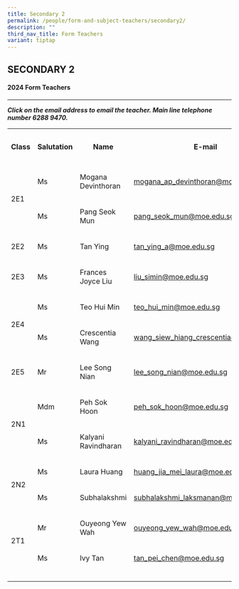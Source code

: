 ```yaml
---
title: Secondary 2
permalink: /people/form-and-subject-teachers/secondary2/
description: ""
third_nav_title: Form Teachers
variant: tiptap
---
```

<h2>SECONDARY 2</h2><h4>2024 Form Teachers</h4><hr><p><strong><em>Click on the email address to email the teacher. Main line telephone number 6288 9470.</em></strong></p><p></p><table><tbody><tr><th rowspan="1" colspan="1"><p>Class</p></th><th rowspan="1" colspan="1"><p>Salutation</p></th><th rowspan="1" colspan="1"><p>Name</p></th><th rowspan="1" colspan="1"><p>E-mail</p></th><th rowspan="1" colspan="1"><p>Telephone extension</p></th></tr><tr><td rowspan="2" colspan="1"><p></p><p></p><p>2E1</p></td><td rowspan="1" colspan="1"><p>Ms</p></td><td rowspan="1" colspan="1"><p>Mogana Devinthoran</p></td><td rowspan="1" colspan="1"><p><a href="mailto:mogana_ap_devinthoran@moe.edu.sg" rel="noopener noreferrer nofollow" target="_blank">mogana_ap_devinthoran@moe.edu.sg</a></p></td><td rowspan="1" colspan="1"><p>149</p></td></tr><tr><td rowspan="1" colspan="1"><p>Ms</p></td><td rowspan="1" colspan="1"><p>Pang Seok Mun</p></td><td rowspan="1" colspan="1"><p><a href="mailto:pang_seok_mun@moe.edu.sg" rel="noopener noreferrer nofollow" target="_blank">pang_seok_mun@moe.edu.sg</a></p></td><td rowspan="1" colspan="1"><p>145</p></td></tr><tr><td rowspan="1" colspan="1"><p>2E2</p></td><td rowspan="1" colspan="1"><p>Ms</p></td><td rowspan="1" colspan="1"><p>Tan Ying</p></td><td rowspan="1" colspan="1"><p><a href="mailto:tan_ying_a@moe.edu.sg" rel="noopener noreferrer nofollow" target="_blank">tan_ying_a@moe.edu.sg</a></p></td><td rowspan="1" colspan="1"><p>208</p></td></tr><tr><td rowspan="1" colspan="1"><p>2E3</p></td><td rowspan="1" colspan="1"><p>Ms</p></td><td rowspan="1" colspan="1"><p>Frances Joyce Liu</p></td><td rowspan="1" colspan="1"><p><a href="mailto:liu_simin@moe.edu.sg" rel="noopener noreferrer nofollow" target="_blank">liu_simin@moe.edu.sg</a></p></td><td rowspan="1" colspan="1"><p>147</p></td></tr><tr><td rowspan="2" colspan="1"><p></p><p>2E4</p></td><td rowspan="1" colspan="1"><p>Ms</p></td><td rowspan="1" colspan="1"><p>Teo Hui Min</p></td><td rowspan="1" colspan="1"><p><a href="mailto:teo_hui_min@moe.edu.sg" rel="noopener noreferrer nofollow" target="_blank">teo_hui_min@moe.edu.sg</a></p></td><td rowspan="1" colspan="1"><p>153</p></td></tr><tr><td rowspan="1" colspan="1"><p>Ms</p></td><td rowspan="1" colspan="1"><p>Crescentia Wang</p></td><td rowspan="1" colspan="1"><p><a href="mailto:wang_siew_hiang_crescentia@moe.edu.sg" rel="noopener noreferrer nofollow" target="_blank">wang_siew_hiang_crescentia@moe.edu.sg</a></p></td><td rowspan="1" colspan="1"><p>207</p></td></tr><tr><td rowspan="1" colspan="1"><p>2E5</p></td><td rowspan="1" colspan="1"><p>Mr</p></td><td rowspan="1" colspan="1"><p>Lee Song Nian</p></td><td rowspan="1" colspan="1"><p><a href="mailto:lee_song_nian@moe.edu.sg" rel="noopener noreferrer nofollow" target="_blank">lee_song_nian@moe.edu.sg</a></p></td><td rowspan="1" colspan="1"><p>132</p></td></tr><tr><td rowspan="2" colspan="1"><p></p><p>2N1</p></td><td rowspan="1" colspan="1"><p>Mdm</p></td><td rowspan="1" colspan="1"><p>Peh Sok Hoon</p></td><td rowspan="1" colspan="1"><p><a href="mailto:peh_sok_hoon@moe.edu.sg" rel="noopener noreferrer nofollow" target="_blank">peh_sok_hoon@moe.edu.sg</a></p></td><td rowspan="1" colspan="1"><p>129</p></td></tr><tr><td rowspan="1" colspan="1"><p>Ms</p></td><td rowspan="1" colspan="1"><p>Kalyani Ravindharan</p></td><td rowspan="1" colspan="1"><p><a href="mailto:kalyani_ravindharan@moe.edu.sg" rel="noopener noreferrer nofollow" target="_blank">kalyani_ravindharan@moe.edu.sg</a></p></td><td rowspan="1" colspan="1"><p>133</p></td></tr><tr><td rowspan="2" colspan="1"><p></p><p>2N2</p></td><td rowspan="1" colspan="1"><p>Ms</p></td><td rowspan="1" colspan="1"><p>Laura Huang</p></td><td rowspan="1" colspan="1"><p><a href="mailto:huang_jia_mei_laura@moe.edu.sg" rel="noopener noreferrer nofollow" target="_blank">huang_jia_mei_laura@moe.edu.sg</a></p></td><td rowspan="1" colspan="1"><p>206</p></td></tr><tr><td rowspan="1" colspan="1"><p>Ms</p></td><td rowspan="1" colspan="1"><p>Subhalakshmi</p></td><td rowspan="1" colspan="1"><p><a href="mailto:subhalakshmi_laksmanan@moe.edu.sg" rel="noopener noreferrer nofollow" target="_blank">subhalakshmi_laksmanan@moe.edu.sg</a></p></td><td rowspan="1" colspan="1"><p>152</p></td></tr><tr><td rowspan="2" colspan="1"><p></p><p>2T1</p></td><td rowspan="1" colspan="1"><p>Mr</p></td><td rowspan="1" colspan="1"><p>Ouyeong Yew Wah</p></td><td rowspan="1" colspan="1"><p><a href="mailto:ouyeong_yew_wah@moe.edu.sg" rel="noopener noreferrer nofollow" target="_blank">ouyeong_yew_wah@moe.edu.sg</a></p></td><td rowspan="1" colspan="1"><p>151</p></td></tr><tr><td rowspan="1" colspan="1"><p>Ms</p></td><td rowspan="1" colspan="1"><p>Ivy Tan</p></td><td rowspan="1" colspan="1"><p><a href="mailto:tan_pei_chen@moe.edu.sg" rel="noopener noreferrer nofollow" target="_blank">tan_pei_chen@moe.edu.sg</a></p></td><td rowspan="1" colspan="1"><p>166</p></td></tr><tr><td rowspan="1" colspan="1"><p></p></td><td rowspan="1" colspan="1"><p></p></td><td rowspan="1" colspan="1"><p></p></td><td rowspan="1" colspan="1"><p></p></td><td rowspan="1" colspan="1"><p></p></td></tr></tbody></table><p></p>